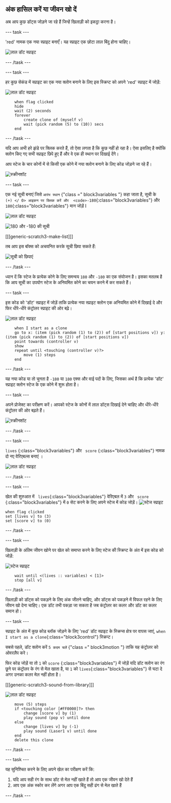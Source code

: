 ## अंक हासिल करें या जीवन खो दें

अब आप कुछ डॉट्स जोड़ने जा रहे हैं जिन्हें खिलाड़ी को इकट्ठा करना है।

\--- task \---

'red' नामक एक नया स्प्राइट बनाएँ। यह स्प्राइट एक छोटा लाल बिंदु होना चाहिए।

![लाल डॉट स्प्राइट](images/dots-red.png)

\--- /task \---

\--- task \---

हर कुछ सेकंड में स्प्राइट का एक नया क्लोन बनाने के लिए इस स्क्रिप्ट को अपने 'red' स्प्राइट में जोड़ें:

![लाल डॉट स्प्राइट](images/red-sprite.png)

```blocks3
    when flag clicked
    hide
    wait (2) seconds
    forever
        create clone of (myself v)
        wait (pick random (5) to (10)) secs
    end
```

\--- /task \---

यदि आप अभी हरे झंडे पर क्लिक करते हैं, तो ऐसा लगता है कि कुछ नहीं हो रहा है। ऐसा इसलिए है क्योंकि क्लोन किए गए सभी स्प्राइट छिपे हुए हैं और वे एक ही स्थान पर दिखाई देंगे।

आप स्टेज के चार कोनों में से किसी एक कोने में नया क्लोन बनाने के लिए कोड जोड़ने जा रहे हैं।

![स्क्रीनशॉट](images/dots-start.png)

\--- task \---

एक नई सूची बनाएं जिसे ` आरंभ स्थान ` {"class =" block3variables "} कहा जाता है, सूची के ` (+) </ 0> आइकन पर क्लिक करें और  <code>-180`{:class="block3variables"} और `180`{:class="block3variables"} मान जोड़ें I 

![लाल डॉट स्प्राइट](images/red-sprite.png)

![180 और -180 की सूची](images/dots-list.png)

[[[generic-scratch3-make-list]]]

तब आप इस बॉक्स को अचयनित करके सूची छिपा सकते हैं:

![सूची को छिपाएं](images/hide-list.png)

\--- /task \---

ध्यान दें कि स्टेज के प्रत्येक कोने के लिए समन्वय ` 180 ` और ` -180 ` का एक संयोजन है। इसका मतलब है कि आप सूची का उपयोग स्टेज के अनियमित कोने का चयन करने में कर सकते हैं।

\--- task \---

इस कोड को 'डॉट' स्प्राइट में जोड़ें ताकि प्रत्येक नया स्प्राइट क्लोन एक अनियमित कोने में दिखाई दे और फिर धीरे-धीरे कंट्रोलर स्प्राइट की ओर बढ़े।

![लाल डॉट स्प्राइट](images/red-sprite.png)

```blocks3
    when I start as a clone
    go to x: (item (pick random (1) to (2)) of [start positions v]) y: (item (pick random (1) to (2)) of [start positions v])
    point towards (controller v)
    show
    repeat until <touching (controller v)?>
        move (1) steps
    end
```

\--- /task \---

यह नया कोड या तो चुनता है ` -180 ` या ` 180 ` एक्स और वाई पदों के लिए, जिसका अर्थ है कि प्रत्येक 'डॉट' स्प्राइट क्लोन स्टेज के एक कोने में शुरू होता है।

\--- task \---

अपने प्रोजेक्ट का परीक्षण करें। आपको स्टेज के कोनों में लाल डॉट्स दिखाई देने चाहिए और धीरे-धीरे कंट्रोलर की ओर बढ़ते हैं।

![स्क्रीनशॉट](images/dots-red-test.png)

\--- /task \---

\--- task \---

` lives ` {:class="block3variables"} और ` score` {:class="block3variables"} नामक दो नए वेरिएबल्स बनाएं ।

![लाल डॉट स्प्राइट](images/red-sprite.png)

\--- /task \---

\--- task \---

खेल की शुरुआत में ` lives`{:class="block3variables"} वेरिएबल में ` 3 ` और ` score` {:class="block3variables"} में ` 0 ` सेट करने के लिए अपने स्टेज में कोड जोड़ें। ![स्टेज स्प्राइट](images/stage-sprite.png)

```blocks3
when flag clicked
set [lives v] to (3)
set [score v] to (0)
```

\--- /task \---

\--- task \---

खिलाड़ी के अंतिम जीवन खोने पर खेल को समाप्त करने के लिए स्टेज की स्क्रिप्ट के अंत में इस कोड को जोड़ें:

![स्टेज स्प्राइट](images/stage-sprite.png)

```blocks3
    wait until <(lives :: variables) < [1]>
    stop [all v]
```

\--- /task \---

खिलाड़ी को डॉट्स को पकड़ने के लिए अंक जीतने चाहिए, और डॉट्स को पकड़ने में विफल रहने के लिए जीवन खो देना चाहिए। एक डॉट तभी पकड़ा जा सकता है जब कंट्रोलर का कलर और डॉट का कलर समान हो।

\--- task \---

स्प्राइट के अंत में कुछ कोड ब्लॉक जोड़ने के लिए 'red' डॉट स्प्राइट के स्क्रिप्स क्षेत्र पर वापस जाएं, `when I start as a clone`{:class="block3control"} स्क्रिप्ट।

सबसे पहले, डॉट क्लोन करें ` 5 कदम चलें ` {"class =" block3motion "} ताकि यह कंट्रोलर को ओवरलैप करे।

फिर कोड जोड़ें या तो ` 1 ` को ` score ` {:class="block3variables"} में जोड़ें यदि डॉट क्लोन का रंग छूने पर कंट्रोलर के रंग से मेल खाता है, या `1` को `lives`{:class="block3variables"} से घटा दे अगर उनका कलर मेल नहीं होता है।

[[[generic-scratch3-sound-from-library]]]

![लाल डॉट स्प्राइट](images/red-sprite.png)

```blocks3
    move (5) steps
    if <touching color [#FF0000]?> then
        change [score v] by (1)
        play sound (pop v) until done
    else
        change [lives v] by (-1)
        play sound (Laser1 v) until done
    end
    delete this clone
```

\--- /task \---

\--- task \---

यह सुनिश्चित करने के लिए अपने खेल का परीक्षण करें कि:

1. यदि आप सही रंग के साथ डॉट से मेल नहीं खाते हैं तो आप एक जीवन खो देते हैं
2. आप एक अंक स्कोर कर लेंगे अगर आप एक बिंदु सही ढंग से मेल खाते हैं

\--- /task \---
